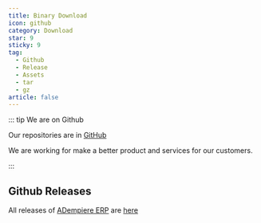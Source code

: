 ```yaml
---
title: Binary Download
icon: github
category: Download
star: 9
sticky: 9
tag:
  - Github
  - Release
  - Assets
  - tar
  - gz
article: false
---
```


::: tip We are on Github

Our repositories are in [GitHub](http://github.com/erpcya)

We are working for make a better product and services for our customers.

:::

## Github Releases

All releases of [ADempiere ERP](https://erpya.com) are [here](https://github.com/erpya/zk-ui/releases)

<Releases/>
